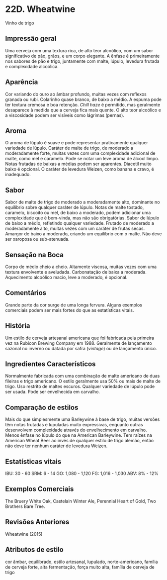 # 22D. Wheatwine
Vinho de trigo

## Impressão geral

Uma cerveja com uma textura rica, de alto teor alcoólico, com um sabor significativo de pão, grãos, e um corpo elegante. A ênfase é primeiramente nos sabores de pão e trigo, juntamente com malte, lúpulo, levedura frutada e complexidade alcoólica.

## Aparência

Cor variando do ouro ao âmbar profundo, muitas vezes com reflexos granada ou rubi. Colarinho quase branco, de baixo a médio. A espuma pode ter textura cremosa e boa retenção. *Chill haze* é permitido, mas geralmente desaparece à medida que a cerveja fica mais quente. O alto teor alcoólico e a viscosidade podem ser visíveis como lágrimas (pernas).

## Aroma

O aroma de lúpulo é suave e pode representar praticamente qualquer variedade de lúpulo. Caráter de malte de trigo, de moderado a moderadamente forte, muitas vezes com uma complexidade adicional de malte, como mel e caramelo. Pode se notar um leve aroma de álcool limpo. Notas frutadas de baixas a médias podem ser aparentes. Diacetil muito baixo é opcional. O caráter de levedura Weizen, como banana e cravo, é inadequado.

## Sabor

Sabor de malte de trigo de moderado a moderadamente alto, dominante no equilíbrio sobre qualquer caráter de lúpulo. Notas de malte tostado, caramelo, biscoito ou mel, de baixo a moderado, podem adicionar uma complexidade que é bem-vinda, mas não são obrigatórias. Sabor de lúpulo de baixo a médio, refletindo qualquer variedade. Frutado de moderado a moderadamente alto, muitas vezes com um caráter de frutas secas. Amargor de baixo a moderado, criando um equilíbrio com o malte. Não deve ser xaroposa ou sub-atenuada.

## Sensação na Boca

Corpo de médio cheio a cheio. Altamente viscosa, muitas vezes com uma textura envolvente e aveludada. Carbonatação de baixa a moderada. Aquecimento alcoólico macio, leve a moderado, é opcional.

## Comentários

Grande parte da cor surge de uma longa fervura. Alguns exemplos comerciais podem ser mais fortes do que as estatísticas vitais.

## História

Um estilo de cerveja artesanal americana que foi fabricada pela primeira vez na Rubicon Brewing Company em 1988. Geralmente de lançamento sazonal no inverno ou datada por safra (*vintage*) ou de lançamento único.

## Ingredientes Característicos

Normalmente fabricada com uma combinação de malte americano de duas fileiras e trigo americano. O estilo geralmente usa 50% ou mais de malte de trigo. Uso restrito de maltes escuros. Qualquer variedade de lúpulo pode ser usada. Pode ser envelhecida em carvalho.

## Comparação de estilos

Mais do que simplesmente uma Barleywine à base de trigo, muitas versões têm notas frutadas e lupuladas muito expressivas, enquanto outras desenvolvem complexidade através do envelhecimento em carvalho. Menos ênfase no lúpulo do que na American Barleywine. Tem raízes na American Wheat Beer ao invés de qualquer estilo de trigo alemão, então não deve ter nenhum caráter de levedura Weizen.

## Estatísticas vitais

IBU: 30 - 60
SRM: 6 - 14
GO: 1,080 - 1,120
FG: 1,016 - 1,030
ABV: 8% - 12%

## Exemplos Comerciais

The Bruery White Oak, Castelain Winter Ale, Perennial Heart of Gold, Two Brothers Bare Tree.

## Revisões Anteriores

Wheatwine (2015)

## Atributos de estilo

cor âmbar, equilibrado, estilo artesanal, lupulado, norte-americano, família de cerveja forte, alta fermentação, força muito alta, família de cerveja de trigo
